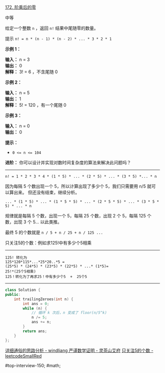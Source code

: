
[172. 阶乘后的零](https://leetcode.cn/problems/factorial-trailing-zeroes/)

中等

给定一个整数 `n` ，返回 `n!` 结果中尾随零的数量。

提示 `n! = n * (n - 1) * (n - 2) * ... * 3 * 2 * 1`

**示例 1：**

**输入：** n = 3  
**输出：** 0  
**解释：** 3! = 6 ，不含尾随 0  

**示例 2：**

**输入：** n = 5  
**输出：** 1  
**解释：** 5! = 120 ，有一个尾随 0  

**示例 3：**

**输入：** n = 0  
**输出：** 0  

**提示：**

- `0 <= n <= 104`

**进阶：** 你可以设计并实现对数时间复杂度的算法来解决此问题吗？
---- ----
`n! = 1 * 2 * 3 * 4 * (1 * 5) * ... * (2 * 5) * ... * (3 * 5) *... * n`

因为每隔 5 个数出现一个 5，所以计算出现了多少个 5，我们只需要用 n/5 就可以算出来。
但还没有结束，继续分析。

`... * (1 * 5) * ... * (1 * 5 * 5) * ... * (2 * 5 * 5) * ... * (3 * 5 * 5) * ... * n`

规律就是每隔 5 个数，出现一个 5，每隔 25 个数，出现 2 个 5，每隔 125 个数，出现 3 个 5... 以此类推。

最终 5 的个数就是 `n / 5 + n / 25 + n / 125 ...`

只关注5的个数：例如求125!中有多少个5相乘   

----
```
125! 转化为
125*120*115*...*25*20..*5 =
(25*5) * (24*5) * (23*5) * (22*5) * ...* (1*5)=
25!*(25个5相乘)
125！转化为了再求25！中有多少个5  +  25个5
```

----
```cpp
class Solution {
public:
    int trailingZeroes(int n) {
        int ans = 0;
        while (n) {
            // 循环 k 次后，n 变成了 floor(n/5^k)
            n /= 5;
            ans += n;
        }
        return ans;
    }
};
```
[详细通俗的思路分析 - windliang ](https://leetcode.cn/problems/factorial-trailing-zeroes/solutions/47030/xiang-xi-tong-su-de-si-lu-fen-xi-by-windliang-3)
[严谨数学证明 - 灵茶山艾府](https://leetcode.cn/problems/factorial-trailing-zeroes/solutions/2972637/yan-jin-shu-xue-zheng-ming-pythonjavaccg-fe5t)
[只关注5的个数 - leetcodeSmallRed](https://leetcode.cn/problems/factorial-trailing-zeroes/solutions/47030/xiang-xi-tong-su-de-si-lu-fen-xi-by-windliang-3/comments/310060/)

#top-interview-150; #math; 